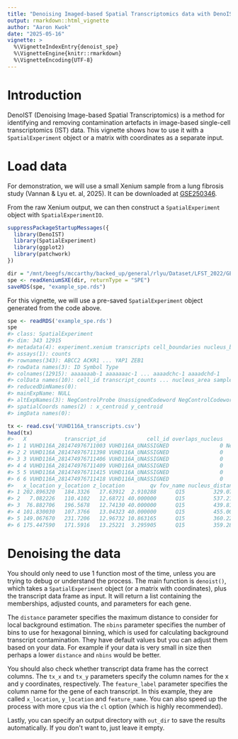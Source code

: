 ```yaml
---
title: "Denoising Imaged-based Spatial Transcriptomics data with DenoIST"
output: rmarkdown::html_vignette
author: "Aaron Kwok"
date: "2025-05-16"
vignette: >
  %\VignetteIndexEntry{denoist_spe}
  %\VignetteEngine{knitr::rmarkdown}
  %\VignetteEncoding{UTF-8}
---
```




# Introduction

DenoIST (Denoising Image-based Spatial Transcriptomics) is a method for identifying and removing contamination artefacts in image-based single-cell transcriptomics (IST) data. This vignette shows how to use it with a `SpatialExperiment` object or a matrix with coordinates as a separate input.

# Load data

For demonstration, we will use a small Xenium sample from a lung fibrosis study (Vannan & Lyu et. al, 2025). It can be downloaded at [GSE250346](https://www.ncbi.nlm.nih.gov/geo/query/acc.cgi?acc=GSE250346).

From the raw Xenium output, we can then construct a `SpatialExperiment` object with `SpatialExperimentIO`.


``` r
suppressPackageStartupMessages({
  library(DenoIST)
  library(SpatialExperiment)
  library(ggplot2)
  library(patchwork)
})
```


``` r
dir = "/mnt/beegfs/mccarthy/backed_up/general/rlyu/Dataset/LFST_2022/GEO_2025/VUHD116A/relabel_output-XETG00048__0003817__VUHD116A__20230308__003730/outs/"
spe <- readXeniumSXE(dir, returnType = "SPE")
saveRDS(spe, "example_spe.rds")
```

For this vignette, we will use a pre-saved `SpatialExperiment` object generated from the code above.


``` r
spe <- readRDS('example_spe.rds')
spe
#> class: SpatialExperiment 
#> dim: 343 12915 
#> metadata(4): experiment.xenium transcripts cell_boundaries nucleus_boundaries
#> assays(1): counts
#> rownames(343): ABCC2 ACKR1 ... YAP1 ZEB1
#> rowData names(3): ID Symbol Type
#> colnames(12915): aaaaaaab-1 aaaaaaac-1 ... aaaadchc-1 aaaadchd-1
#> colData names(10): cell_id transcript_counts ... nucleus_area sample_id
#> reducedDimNames(0):
#> mainExpName: NULL
#> altExpNames(3): NegControlProbe UnassignedCodeword NegControlCodeword
#> spatialCoords names(2) : x_centroid y_centroid
#> imgData names(0):
```


``` r
tx <- read.csv('VUHD116A_transcripts.csv')
head(tx)
#>   X            transcript_id             cell_id overlaps_nucleus            feature_name
#> 1 1 VUHD116A_281474976711003 VUHD116A_UNASSIGNED                0 NegControlCodeword_0517
#> 2 2 VUHD116A_281474976711398 VUHD116A_UNASSIGNED                0                  COL1A1
#> 3 3 VUHD116A_281474976711406 VUHD116A_UNASSIGNED                0                     LYZ
#> 4 4 VUHD116A_281474976711409 VUHD116A_UNASSIGNED                0                   LAMP3
#> 5 5 VUHD116A_281474976711415 VUHD116A_UNASSIGNED                0                     LYZ
#> 6 6 VUHD116A_281474976711418 VUHD116A_UNASSIGNED                0                     LYZ
#>   x_location y_location z_location        qv fov_name nucleus_distance
#> 1 202.896320   184.3326   17.63912  2.910288      Q15         329.0720
#> 2   7.082226   110.4102   12.68721 40.000000      Q15         537.2145
#> 3  76.882706   196.5678   12.74130 40.000000      Q15         439.8191
#> 4 101.830030   107.3766   13.04323 40.000000      Q15         455.0005
#> 5 149.067670   231.7206   12.96732 10.863165      Q15         360.2229
#> 6 175.447590   171.5916   13.25221  3.295905      Q15         359.2819
```


# Denoising the data

You should only need to use 1 function most of the time, unless you are trying to debug or understand the process. The main function is `denoist()`, which takes a `SpatialExperiment` object (or a matrix with coordinates), plus the transcript data frame as input. It will return a list containing the memberships, adjusted counts, and parameters for each gene.

The `distance` parameter specifies the maximum distance to consider for local background estimation. The `nbins` parameter specifies the number of bins to use for hexagonal binning, which is used for calculating background transcript contamination. They have default values but you can adjust them based on your data. For example if your data is very small in size then perhaps a lower `distance` and `nbins` would be better.

You should also check whether transcript data frame has the correct columns. The `tx_x` and `tx_y` parameters specify the column names for the x and y coordinates, respectively. The `feature_label` parameter specifies the column name for the gene of each transcript. In this example, they are called `x_location`, `y_location` and `feature_name`. You can also speed up the process with more cpus via the `cl` option (which is highly recommended).

Lastly, you can specify an output directory with `out_dir` to save the results automatically. If you don't want to, just leave it empty.















